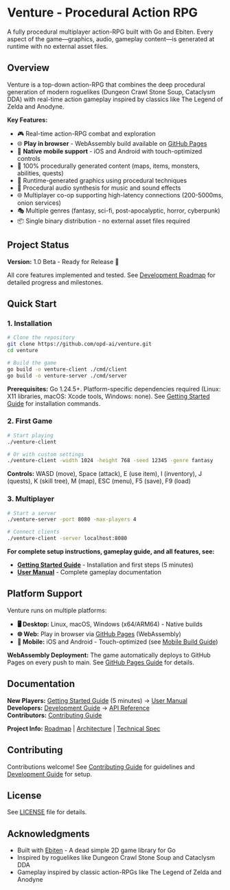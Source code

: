 # Venture - Procedural Action RPG

A fully procedural multiplayer action-RPG built with Go and Ebiten. Every aspect of the game—graphics, audio, gameplay content—is generated at runtime with no external asset files.

## Overview

Venture is a top-down action-RPG that combines the deep procedural generation of modern roguelikes (Dungeon Crawl Stone Soup, Cataclysm DDA) with real-time action gameplay inspired by classics like The Legend of Zelda and Anodyne.

**Key Features:**
- 🎮 Real-time action-RPG combat and exploration
- 🌐 **Play in browser** - WebAssembly build available on [GitHub Pages](https://opd-ai.github.io/venture/)
- 📱 **Native mobile support** - iOS and Android with touch-optimized controls
- 🎲 100% procedurally generated content (maps, items, monsters, abilities, quests)
- 🎨 Runtime-generated graphics using procedural techniques
- 🎵 Procedural audio synthesis for music and sound effects
- 🌐 Multiplayer co-op supporting high-latency connections (200-5000ms, onion services)
- 🎭 Multiple genres (fantasy, sci-fi, post-apocalyptic, horror, cyberpunk)
- 📦 Single binary distribution - no external asset files required

## Project Status

**Version:** 1.0 Beta - Ready for Release 🎉

All core features implemented and tested. See [Development Roadmap](docs/ROADMAP.md) for detailed progress and milestones.

## Quick Start

### 1. Installation

```bash
# Clone the repository
git clone https://github.com/opd-ai/venture.git
cd venture

# Build the game
go build -o venture-client ./cmd/client
go build -o venture-server ./cmd/server
```

**Prerequisites:** Go 1.24.5+. Platform-specific dependencies required (Linux: X11 libraries, macOS: Xcode tools, Windows: none). See [Getting Started Guide](docs/GETTING_STARTED.md) for installation commands.

### 2. First Game

```bash
# Start playing
./venture-client

# Or with custom settings
./venture-client -width 1024 -height 768 -seed 12345 -genre fantasy
```

**Controls:** WASD (move), Space (attack), E (use item), I (inventory), J (quests), K (skill tree), M (map), ESC (menu), F5 (save), F9 (load)

### 3. Multiplayer

```bash
# Start a server
./venture-server -port 8080 -max-players 4

# Connect clients
./venture-client -server localhost:8080
```

**For complete setup instructions, gameplay guide, and all features, see:**
- **[Getting Started Guide](docs/GETTING_STARTED.md)** - Installation and first steps (5 minutes)
- **[User Manual](docs/USER_MANUAL.md)** - Complete gameplay documentation

## Platform Support

Venture runs on multiple platforms:

- **🖥️ Desktop:** Linux, macOS, Windows (x64/ARM64) - Native builds
- **🌐 Web:** Play in browser via [GitHub Pages](https://opd-ai.github.io/venture/) (WebAssembly)
- **📱 Mobile:** iOS and Android - Touch-optimized (see [Mobile Build Guide](docs/MOBILE_BUILD.md))

**WebAssembly Deployment:**
The game automatically deploys to GitHub Pages on every push to main. See [GitHub Pages Guide](docs/GITHUB_PAGES.md) for details.

## Documentation

**New Players:** [Getting Started Guide](docs/GETTING_STARTED.md) (5 minutes) → [User Manual](docs/USER_MANUAL.md)  
**Developers:** [Development Guide](docs/DEVELOPMENT.md) → [API Reference](docs/API_REFERENCE.md)  
**Contributors:** [Contributing Guide](docs/CONTRIBUTING.md)

**Project Info:** [Roadmap](docs/ROADMAP.md) | [Architecture](docs/ARCHITECTURE.md) | [Technical Spec](docs/TECHNICAL_SPEC.md)

## Contributing

Contributions welcome! See [Contributing Guide](docs/CONTRIBUTING.md) for guidelines and [Development Guide](docs/DEVELOPMENT.md) for setup.

## License

See [LICENSE](LICENSE) file for details.

## Acknowledgments

- Built with [Ebiten](https://ebiten.org/) - A dead simple 2D game library for Go
- Inspired by roguelikes like Dungeon Crawl Stone Soup and Cataclysm DDA
- Gameplay inspired by classic action-RPGs like The Legend of Zelda and Anodyne

